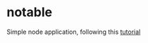 # notable
Simple node application, following this [tutorial](https://medium.freecodecamp.com/building-a-simple-node-js-api-in-under-30-minutes-a07ea9e390d2#.da5rxrkzw)

